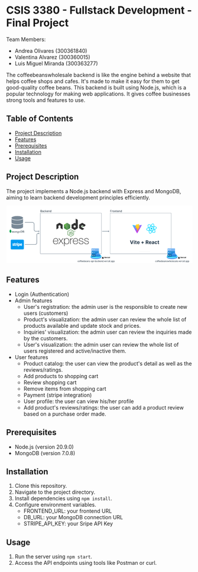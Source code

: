 # CSIS 3380 - Fullstack Development - Final Project

Team Members:
- Andrea Olivares (300361840)
- Valentina Alvarez (300360015)
- Luis Miguel Miranda (300363277)

The coffeebeanswholesale backend is like the engine behind a website that helps coffee shops and cafes. It's made to make it easy for them to get good-quality coffee beans. This backend is built using Node.js, which is a popular technology for making web applications. It gives coffee businesses strong tools and features to use.

## Table of Contents

- [Project Description](#project-description)
- [Features](#features)
- [Prerequisites](#prerequisites)
- [Installation](#installation)
- [Usage](#usage)

## Project Description

The project implements a Node.js backend with Express and MongoDB, aiming to learn backend development principles efficiently.

![Project Architecture](assets/project_architecture.png)

## Features

- Login (Authentication)
- Admin features
    - User's registration: the admin user is the responsible to create new users (customers)
    - Product's visualization: the admin user can review the whole list of products available and update stock and prices.
    - Inquiries' visualization: the admin user can review the inquiries made by the customers.
    - User's visualization: the admin user can review the whole list of users registered and active/inactive them.
- User features
    - Product catalog: the user can view the product's detail as well as the reviews/ratings.
    - Add products to shopping cart
    - Review shopping cart
    - Remove items from shopping cart
    - Payment (stripe integration)
    - User profile: the user can view his/her profile
    - Add product's reviews/ratings: the user can add a product review based on a purchase order made.

## Prerequisites

- Node.js (version 20.9.0)
- MongoDB (version 7.0.8)

## Installation

1. Clone this repository.
2. Navigate to the project directory.
3. Install dependencies using `npm install`.
4. Configure environment variables.
    - FRONTEND_URL: your frontend URL
    - DB_URL: your MongoDB connection URL
    - STRIPE_API_KEY: your Sripe API Key

## Usage

1. Run the server using `npm start`.
2. Access the API endpoints using tools like Postman or curl.
